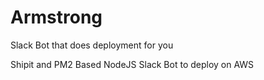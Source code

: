 # Armstrong
Slack Bot that does deployment for you


Shipit and PM2 Based NodeJS Slack Bot to deploy on AWS
